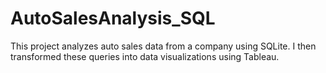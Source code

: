# AutoSalesAnalysis_SQL
This project analyzes auto sales data from a company using SQLite. I then transformed these queries into data visualizations using Tableau.
